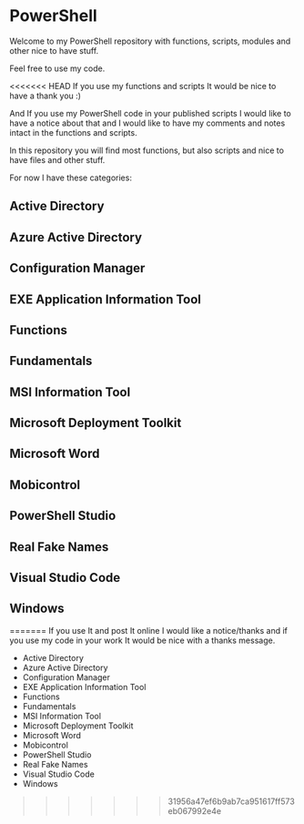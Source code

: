 # PowerShell

Welcome to my PowerShell repository with functions, scripts, modules and other nice to have stuff.

Feel free to use my code.

<<<<<<< HEAD
If you use my functions and scripts It would be nice to have a thank you :)

And If you use my PowerShell code in your published scripts I would like to have a notice about that and
I would like to have my comments and notes intact in the functions and scripts.

In this repository you will find most functions, but also scripts and nice to have files and other stuff.

For now I have these categories:

Active Directory
----------------

Azure Active Directory
----------------------

Configuration Manager
---------------------

EXE Application Information Tool
--------------------------------

Functions
---------

Fundamentals
------------

MSI Information Tool
--------------------

Microsoft Deployment Toolkit
----------------------------

Microsoft Word
--------------

Mobicontrol
-----------

PowerShell Studio
-----------------

Real Fake Names
---------------

Visual Studio Code
------------------

Windows
-------
=======
If you use It and post It online I would like a notice/thanks and
if you use my code in your work It would be nice with a thanks message.

- Active Directory
- Azure Active Directory
- Configuration Manager
- EXE Application Information Tool
- Functions
- Fundamentals
- MSI Information Tool
- Microsoft Deployment Toolkit
- Microsoft Word
- Mobicontrol
- PowerShell Studio
- Real Fake Names
- Visual Studio Code
- Windows

>>>>>>> 31956a47ef6b9ab7ca951617ff573eb067992e4e
